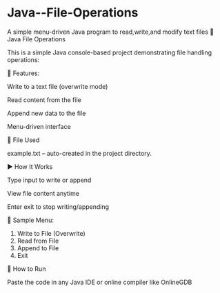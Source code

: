 # Java--File-Operations
A simple menu-driven Java program to read,write,and modify text files
📁 Java File Operations

This is a simple Java console-based project demonstrating file handling operations:

🔧 Features:

Write to a text file (overwrite mode)

Read content from the file

Append new data to the file

Menu-driven interface


📂 File Used

example.txt – auto-created in the project directory.


▶️ How It Works

Type input to write or append

View file content anytime

Enter exit to stop writing/appending


🧪 Sample Menu:

1. Write to File (Overwrite)
2. Read from File
3. Append to File
4. Exit

🚀 How to Run

Paste the code in any Java IDE or online compiler like OnlineGDB



